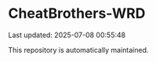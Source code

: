 # CheatBrothers-WRD

Last updated: 2025-07-08 00:55:48

This repository is automatically maintained.
